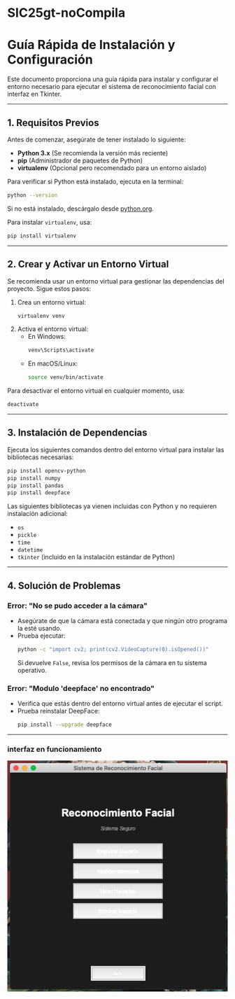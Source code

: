 # SIC25gt-noCompila


# Guía Rápida de Instalación y Configuración

Este documento proporciona una guía rápida para instalar y configurar el entorno necesario para ejecutar el sistema de reconocimiento facial con interfaz en Tkinter.

---

## 1. Requisitos Previos

Antes de comenzar, asegúrate de tener instalado lo siguiente:
- **Python 3.x** (Se recomienda la versión más reciente)
- **pip** (Administrador de paquetes de Python)
- **virtualenv** (Opcional pero recomendado para un entorno aislado)

Para verificar si Python está instalado, ejecuta en la terminal:
```bash
python --version
```
Si no está instalado, descárgalo desde [python.org](https://www.python.org/).

Para instalar `virtualenv`, usa:
```bash
pip install virtualenv
```

---

## 2. Crear y Activar un Entorno Virtual

Se recomienda usar un entorno virtual para gestionar las dependencias del proyecto. Sigue estos pasos:

1. Crea un entorno virtual:
   ```bash
   virtualenv venv
   ```
2. Activa el entorno virtual:
   - En Windows:
     ```bash
     venv\Scripts\activate
     ```
   - En macOS/Linux:
     ```bash
     source venv/bin/activate
     ```

Para desactivar el entorno virtual en cualquier momento, usa:
```bash
deactivate
```

---

## 3. Instalación de Dependencias

Ejecuta los siguientes comandos dentro del entorno virtual para instalar las bibliotecas necesarias:

```bash
pip install opencv-python
pip install numpy
pip install pandas
pip install deepface
```

Las siguientes bibliotecas ya vienen incluidas con Python y no requieren instalación adicional:
- `os`
- `pickle`
- `time`
- `datetime`
- `tkinter` (incluido en la instalación estándar de Python)

---

## 4. Solución de Problemas

### Error: "No se pudo acceder a la cámara"
- Asegúrate de que la cámara está conectada y que ningún otro programa la esté usando.
- Prueba ejecutar:
  ```bash
  python -c "import cv2; print(cv2.VideoCapture(0).isOpened())"
  ```
  Si devuelve `False`, revisa los permisos de la cámara en tu sistema operativo.

### Error: "Modulo 'deepface' no encontrado"
- Verifica que estás dentro del entorno virtual antes de ejecutar el script.
- Prueba reinstalar DeepFace:
  ```bash
  pip install --upgrade deepface
  ```

---

### interfaz en funcionamiento

![Interfaz](back/interfaz/interfaz.png)



